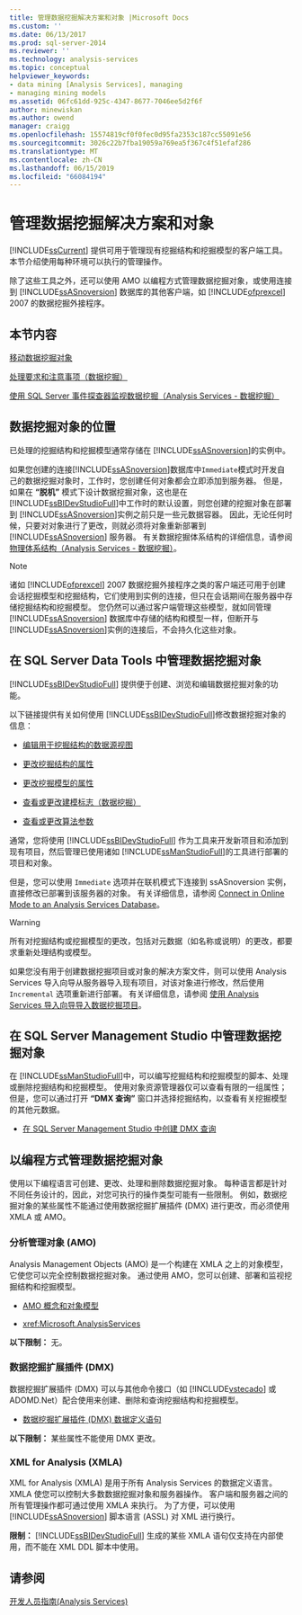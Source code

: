 ```yaml
---
title: 管理数据挖掘解决方案和对象 |Microsoft Docs
ms.custom: ''
ms.date: 06/13/2017
ms.prod: sql-server-2014
ms.reviewer: ''
ms.technology: analysis-services
ms.topic: conceptual
helpviewer_keywords:
- data mining [Analysis Services], managing
- managing mining models
ms.assetid: 06fc61dd-925c-4347-8677-7046ee5d2f6f
author: minewiskan
ms.author: owend
manager: craigg
ms.openlocfilehash: 15574819cf0f0fec0d95fa2353c187cc55091e56
ms.sourcegitcommit: 3026c22b7fba19059a769ea5f367c4f51efaf286
ms.translationtype: MT
ms.contentlocale: zh-CN
ms.lasthandoff: 06/15/2019
ms.locfileid: "66084194"
---
```

# <a name="management-of-data-mining-solutions-and-objects"></a>管理数据挖掘解决方案和对象
  [!INCLUDE[ssCurrent](../../includes/sscurrent-md.md)] 提供可用于管理现有挖掘结构和挖掘模型的客户端工具。 本节介绍使用每种环境可以执行的管理操作。  
  
 除了这些工具之外，还可以使用 AMO 以编程方式管理数据挖掘对象，或使用连接到 [!INCLUDE[ssASnoversion](../../includes/ssasnoversion-md.md)] 数据库的其他客户端，如 [!INCLUDE[ofprexcel](../../includes/ofprexcel-md.md)] 2007 的数据挖掘外接程序。  
  
## <a name="in-this-section"></a>本节内容  
 [移动数据挖掘对象](moving-data-mining-objects.md)  
  
 [处理要求和注意事项（数据挖掘）](processing-requirements-and-considerations-data-mining.md)  
  
 [使用 SQL Server 事件探查器监视数据挖掘（Analysis Services - 数据挖掘）](using-sql-server-profiler-to-monitor-data-mining-analysis-services-data-mining.md)  
  
## <a name="location-of-data-mining-objects"></a>数据挖掘对象的位置  
 已处理的挖掘结构和挖掘模型通常存储在 [!INCLUDE[ssASnoversion](../../includes/ssasnoversion-md.md)]的实例中。  
  
 如果您创建的连接[!INCLUDE[ssASnoversion](../../includes/ssasnoversion-md.md)]数据库中`Immediate`模式时开发自己的数据挖掘对象时，工作时，您创建任何对象都会立即添加到服务器。 但是，如果在 **“脱机”** 模式下设计数据挖掘对象，这也是在 [!INCLUDE[ssBIDevStudioFull](../../includes/ssbidevstudiofull-md.md)]中工作时的默认设置，则您创建的挖掘对象在部署到 [!INCLUDE[ssASnoversion](../../includes/ssasnoversion-md.md)]实例之前只是一些元数据容器。 因此，无论任何时候，只要对对象进行了更改，则就必须将对象重新部署到 [!INCLUDE[ssASnoversion](../../includes/ssasnoversion-md.md)] 服务器。 有关数据挖掘体系结构的详细信息，请参阅[物理体系结构（Analysis Services - 数据挖掘）](physical-architecture-analysis-services-data-mining.md)。  
  
> [!NOTE]  
>  诸如 [!INCLUDE[ofprexcel](../../includes/ofprexcel-md.md)] 2007 数据挖掘外接程序之类的客户端还可用于创建会话挖掘模型和挖掘结构，它们使用到实例的连接，但只在会话期间在服务器中存储挖掘结构和挖掘模型。 您仍然可以通过客户端管理这些模型，就如同管理 [!INCLUDE[ssASnoversion](../../includes/ssasnoversion-md.md)] 数据库中存储的结构和模型一样，但断开与 [!INCLUDE[ssASnoversion](../../includes/ssasnoversion-md.md)]实例的连接后，不会持久化这些对象。  
  
## <a name="managing-data-mining-objects-in-sql-server-data-tools"></a>在 SQL Server Data Tools 中管理数据挖掘对象  
 [!INCLUDE[ssBIDevStudioFull](../../includes/ssbidevstudiofull-md.md)] 提供便于创建、浏览和编辑数据挖掘对象的功能。  
  
 以下链接提供有关如何使用 [!INCLUDE[ssBIDevStudioFull](../../includes/ssbidevstudiofull-md.md)]修改数据挖掘对象的信息：  
  
-   [编辑用于挖掘结构的数据源视图](edit-the-data-source-view-used-for-a-mining-structure.md)  
  
-   [更改挖掘结构的属性](change-the-properties-of-a-mining-structure.md)  
  
-   [更改挖掘模型的属性](change-the-properties-of-a-mining-model.md)  
  
-   [查看或更改建模标志（数据挖掘）](modeling-flags-data-mining.md)  
  
-   [查看或更改算法参数](view-or-change-algorithm-parameters.md)  
  
 通常，您将使用 [!INCLUDE[ssBIDevStudioFull](../../includes/ssbidevstudiofull-md.md)] 作为工具来开发新项目和添加到现有项目，然后管理已使用诸如 [!INCLUDE[ssManStudioFull](../../includes/ssmanstudiofull-md.md)]的工具进行部署的项目和对象。  
  
 但是，您可以使用 `Immediate` 选项并在联机模式下连接到 ssASnoversion 实例，直接修改已部署到该服务器的对象。 有关详细信息，请参阅 [Connect in Online Mode to an Analysis Services Database](../multidimensional-models/connect-in-online-mode-to-an-analysis-services-database.md)。  
  
> [!WARNING]  
>  所有对挖掘结构或挖掘模型的更改，包括对元数据（如名称或说明）的更改，都要求重新处理结构或模型。  
  
 如果您没有用于创建数据挖掘项目或对象的解决方案文件，则可以使用 Analysis Services 导入向导从服务器导入现有项目，对该对象进行修改，然后使用 `Incremental` 选项重新进行部署。 有关详细信息，请参阅 [使用 Analysis Services 导入向导导入数据挖掘项目](import-a-data-mining-project-using-the-analysis-services-import-wizard.md)。  
  
## <a name="managing-data-mining-objects-in-sql-server-management-studio"></a>在 SQL Server Management Studio 中管理数据挖掘对象  
 在 [!INCLUDE[ssManStudioFull](../../includes/ssmanstudiofull-md.md)]中，可以编写挖掘结构和挖掘模型的脚本、处理或删除挖掘结构和挖掘模型。 使用对象资源管理器仅可以查看有限的一组属性；但是，您可以通过打开 **“DMX 查询”** 窗口并选择挖掘结构，以查看有关挖掘模型的其他元数据。  
  
-   [在 SQL Server Management Studio 中创建 DMX 查询](create-a-dmx-query-in-sql-server-management-studio.md)  
  
## <a name="managing-data-mining-objects-programmatically"></a>以编程方式管理数据挖掘对象  
 使用以下编程语言可创建、更改、处理和删除数据挖掘对象。 每种语言都是针对不同任务设计的，因此，对您可执行的操作类型可能有一些限制。 例如，数据挖掘对象的某些属性不能通过使用数据挖掘扩展插件 (DMX) 进行更改，而必须使用 XMLA 或 AMO。  
  
### <a name="analysis-management-objects-amo"></a>分析管理对象 (AMO)  
 Analysis Management Objects (AMO) 是一个构建在 XMLA 之上的对象模型，它使您可以完全控制数据挖掘对象。 通过使用 AMO，您可以创建、部署和监视挖掘结构和挖掘模型。  
  
-   [AMO 概念和对象模型](https://docs.microsoft.com/bi-reference/amo/amo-concepts-and-object-model)  
  
-   <xref:Microsoft.AnalysisServices>  
  
 **以下限制：** 无。  
  
### <a name="data-mining-extensions-dmx"></a>数据挖掘扩展插件 (DMX)  
 数据挖掘扩展插件 (DMX) 可以与其他命令接口（如 [!INCLUDE[vstecado](../../includes/vstecado-md.md)] 或 ADOMD.Net）配合使用来创建、删除和查询挖掘结构和挖掘模型。  
  
-   [数据挖掘扩展插件 (DMX) 数据定义语句](/sql/dmx/dmx-statements-data-definition)  
  
 **以下限制：** 某些属性不能使用 DMX 更改。  
  
### <a name="xml-for-analysis-xmla"></a>XML for Analysis (XMLA)  
 XML for Analysis (XMLA) 是用于所有 Analysis Services 的数据定义语言。 XMLA 使您可以控制大多数数据挖掘对象和服务器操作。 客户端和服务器之间的所有管理操作都可通过使用 XMLA 来执行。 为了方便，可以使用 [!INCLUDE[ssASnoversion](../../includes/ssasnoversion-md.md)] 脚本语言 (ASSL) 对 XML 进行换行。  
  
 **限制：** [!INCLUDE[ssBIDevStudioFull](../../includes/ssbidevstudiofull-md.md)] 生成的某些 XMLA 语句仅支持在内部使用，而不能在 XML DDL 脚本中使用。  
  
## <a name="see-also"></a>请参阅  
 [开发人员指南&#40;Analysis Services&#41;](../analysis-services-developer-documentation.md)  
  
  
